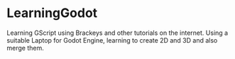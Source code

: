 # LearningGodot
Learning GScript using Brackeys and other tutorials on the internet. Using a suitable Laptop for Godot Engine, learning to create 2D and 3D and also merge them.
